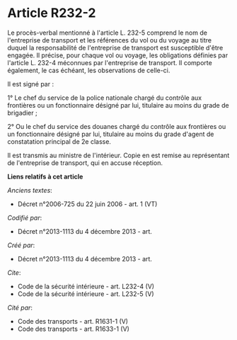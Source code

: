 # Article R232-2

Le procès-verbal mentionné à l'article L. 232-5 comprend le nom de l'entreprise de transport et les références du vol ou du
voyage au titre duquel la responsabilité de l'entreprise de transport est susceptible d'être engagée. Il précise, pour chaque
vol ou voyage, les obligations définies par l'article L. 232-4 méconnues par l'entreprise de transport. Il comporte
également, le cas échéant, les observations de celle-ci. 

Il est signé par : 

1° Le chef du service de la police nationale chargé du contrôle aux frontières ou un fonctionnaire désigné par lui, titulaire
au moins du grade de brigadier ; 

2° Ou le chef du service des douanes chargé du contrôle aux frontières ou un fonctionnaire désigné par lui, titulaire au
moins du grade d'agent de constatation principal de 2e classe. 

Il est transmis au ministre de l'intérieur. Copie en est remise au représentant de l'entreprise de transport, qui en accuse
réception.

**Liens relatifs à cet article**

_Anciens textes_:

  - Décret n°2006-725 du 22 juin 2006 - art. 1 (VT)

_Codifié par_:

  - Décret n°2013-1113 du 4 décembre 2013 - art.

_Créé par_:

  - Décret n°2013-1113 du 4 décembre 2013 - art.

_Cite_:

  - Code de la sécurité intérieure - art. L232-4 (V)
  - Code de la sécurité intérieure - art. L232-5 (V)

_Cité par_:

  - Code des transports - art. R1631-1 (V)
  - Code des transports - art. R1633-1 (V)
